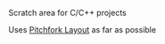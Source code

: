 Scratch area for C/C++ projects

Uses [Pitchfork Layout](https://github.com/vector-of-bool/pitchfork) as far as possible
